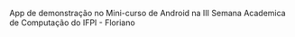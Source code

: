 <p>App de demonstração no Mini-curso de Android na III Semana Academica de Computação do IFPI - Floriano </p>

